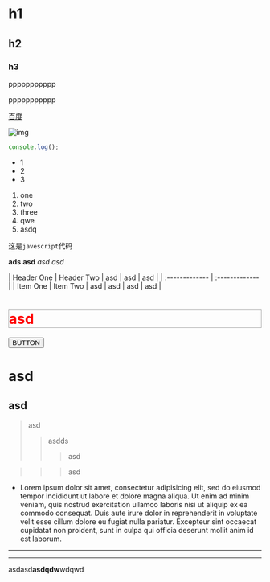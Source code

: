 # h1

## h2

### h3

ppppppppppp

ppppppppppp

[百度](https://www.baidu.com)

![img](http://imgsrc.baidu.com/forum/pic/item/42a98226cffc1e1753ae91aa4a90f603738de91c.jpg)

```js
console.log();
```

- 1
- 2
- 3


1. one
2. two
3. three
2. qwe
1. asdq

这是`javescript`代码

**ads**   __asd__
*asd*     *asd*

| Header One     | Header Two     | asd | asd | asd |
| :------------- | :------------- |
| Item One       | Item Two       | asd | asd | asd
| asd |

<h1 style='color:red;border:1px solid #aaa'>asd</h1>

<button>BUTTON</button>

asd
=======
asd
-------

> asd
>> asdds
>>> asd

>>> asd

* Lorem ipsum dolor sit amet, consectetur adipisicing elit, sed do eiusmod tempor incididunt ut labore et dolore magna aliqua. Ut enim ad minim veniam, quis nostrud exercitation ullamco laboris nisi ut aliquip ex ea commodo consequat. Duis aute irure dolor in reprehenderit in voluptate velit esse cillum dolore eu fugiat nulla pariatur. Excepteur sint occaecat cupidatat non proident, sunt in culpa qui officia deserunt mollit anim id est laborum.

*****************

-------------------

asdasd**asdqdw**wdqwd
